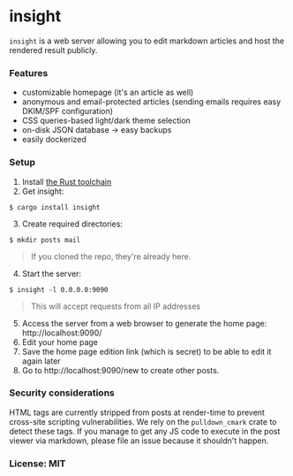 # insight

`insight` is a web server allowing you to edit markdown articles and host the rendered result publicly.

### Features

- customizable homepage (it's an article as well)
- anonymous and email-protected articles (sending emails requires easy DKIM/SPF configuration)
- CSS queries-based light/dark theme selection
- on-disk JSON database → easy backups
- easily dockerized

### Setup

1. Install [the Rust toolchain](https://rust-lang.org/)
2. Get insight:

```text
$ cargo install insight
```

3. Create required directories:

```text
$ mkdir posts mail
```

> If you cloned the repo, they're already here.

4. Start the server:

```text
$ insight -l 0.0.0.0:9090
```

> This will accept requests from all IP addresses

5. Access the server from a web browser to generate the home page: http://localhost:9090/
6. Edit your home page
7. Save the home page edition link (which is secret) to be able to edit it again later
8. Go to http://localhost:9090/new to create other posts.

### Security considerations

HTML tags are currently stripped from posts at render-time to prevent cross-site scripting vulnerabilities.
We rely on the `pulldown_cmark` crate to detect these tags.
If you manage to get any JS code to execute in the post viewer via markdown, please file an issue because it shouldn't happen.

### License: MIT
